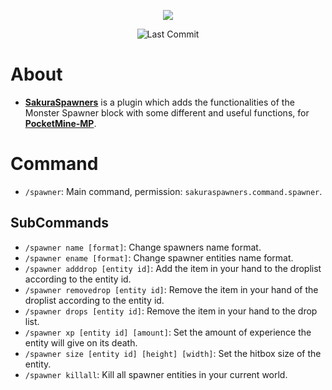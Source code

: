 <p align="center">
  <a href="https://github.com/DayKoala/SakuraSpawners/stargazers"><img src="https://i.ibb.co/yN6gcXR/Sakura-Spawners-Gif.gif"></img></a><br>
</p>
<p align="center">
  <img alt= "Last Commit" src= "https://img.shields.io/github/last-commit/DayKoala/SakuraSpawners?color=green">
</p>

# About

- **[SakuraSpawners](https://github.com/DayKoala/SakuraSpawners)** is a plugin which adds the functionalities of the Monster Spawner block with some different and useful functions, for
**[PocketMine-MP](https://github.com/pmmp/PocketMine-MP)**.

# Command

- `/spawner`: Main command, permission: `sakuraspawners.command.spawner`.

## SubCommands

- `/spawner name [format]`: Change spawners name format.
- `/spawner ename [format]`: Change spawner entities name format.
- `/spawner adddrop [entity id]`: Add the item in your hand to the droplist according to the entity id.
- `/spawner removedrop [entity id]`: Remove the item in your hand of the droplist according to the entity id.
- `/spawner drops [entity id]`: Remove the item in your hand to the drop list.
- `/spawner xp [entity id] [amount]`: Set the amount of experience the entity will give on its death.
- `/spawner size [entity id] [height] [width]`: Set the hitbox size of the entity.
- `/spawner killall`: Kill all spawner entities in your current world.

